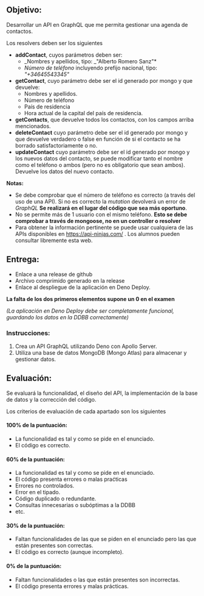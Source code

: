 ## Objetivo:

Desarrollar un API en GraphQL que me permita gestionar una agenda de contactos.

Los resolvers deben ser los siguientes

- **addContact**, cuyos parámetros deben ser:
  - _Nombres y apellidos, tipo: _"Alberto Romero Sanz"\*
  - _Número de teléfono_ incluyendo prefijo nacional, tipo: _"+34645543345"_
- **getContact**, cuyo parámetro debe ser el id generado por mongo y que devuelve:
  - Nombres y apellidos.
  - Número de teléfono
  - País de residencia
  - Hora actual de la capital del país de residencia.
- **getContacts**, que devuelve todos los contactos, con los campos arriba mencionados.
- **deleteContact** cuyo parámetro debe ser el id generado por mongo y que devuelve verdadero o false en función de si el contacto se ha borrado satisfactoriamente o no.
- **updateContact** cuyo parámetro debe ser el id generado por mongo y los nuevos datos del contacto, se puede modificar tanto el nombre como el teléfono o ambos (pero no es obligatorio que sean ambos). Devuelve los datos del nuevo contacto.

**Notas:**

- Se debe comprobar que el número de teléfono es correcto (a través del uso de una API). Si no es correcto la _mutation_ devolverá un error de _GraphQL_ **Se realizará en el lugar del código que sea más oportuno**.
- No se permite más de 1 usuario con el mismo teléfono. **Esto se debe comprobar a través de mongoose, no en un controller o resolver**
- Para obtener la información pertinente se puede usar cualquiera de las APIs disponibles en https://api-ninjas.com/ . Los alumnos pueden consultar libremente esta web.

## Entrega:

- Enlace a una release de github
- Archivo comprimido generado en la release
- Enlace al despliegue de la aplicación en Deno Deploy.

**La falta de los dos primeros elementos supone un 0 en el examen**

_(La aplicación en Deno Deploy debe ser completamente funcional, guardando los datos en la DDBB correctamente)_

### Instrucciones:

1. Crea un API GraphQL utilizando Deno con Apollo Server.
2. Utiliza una base de datos MongoDB (Mongo Atlas) para almacenar y gestionar datos.

## Evaluación:

Se evaluará la funcionalidad, el diseño del API, la implementación de la base de datos y la corrección del código.

Los criterios de evaluación de cada apartado son los siguientes

#### 100% de la puntuación:

- La funcionalidad es tal y como se pide en el enunciado.
- El código es correcto.

#### 60% de la puntuación:

- La funcionalidad es tal y como se pide en el enunciado.
- El código presenta errores o malas praćticas
- Errores no controlados.
- Error en el tipado.
- Código duplicado o redundante.
- Consultas innecesarias o subóptimas a la DDBB
- etc.

#### 30% de la puntuación:

- Faltan funcionalidades de las que se piden en el enunciado pero las que están presentes son correctas.
- El código es correcto (aunque incompleto).

#### 0% de la puntuación:

- Faltan funcionalidades o las que están presentes son incorrectas.
- El código presenta errores y malas prácticas.
